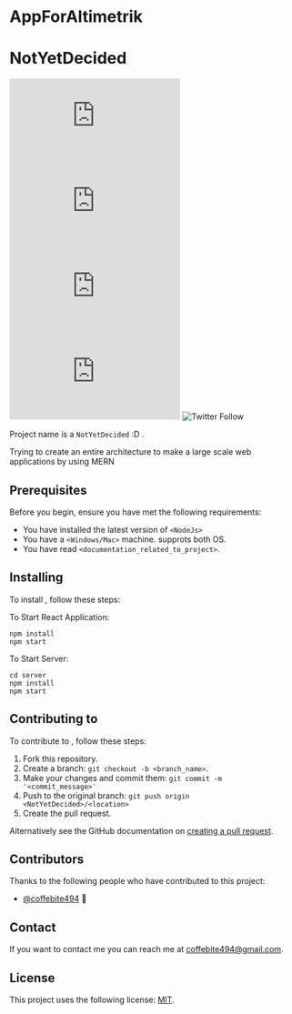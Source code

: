 # AppForAltimetrik
# NotYetDecided

<!--- These are examples. See https://shields.io for others or to customize this set of shields. You might want to include dependencies, project status and licence info here --->
![GitHub repo size](https://img.shields.io/github/repo-size/eshwarsaikumarp/AppForAltimetrik/README.md)
![GitHub contributors](https://img.shields.io/github/contributors/eshwarsaikumarp/AppForAltimetrik/README.md)
![GitHub stars](https://img.shields.io/github/stars/eshwarsaikumarp/AppForAltimetrik/README.md?style=social)
![GitHub forks](https://img.shields.io/github/forks/eshwarsaikumarp/AppForAltimetrik/README.md?style=social)
![Twitter Follow](https://img.shields.io/twitter/follow/coffebite494?style=social)

Project name is a `NotYetDecided` :D .

Trying to create an entire architecture to make a large scale web applications by using MERN

## Prerequisites

Before you begin, ensure you have met the following requirements:
<!--- These are just example requirements. Add, duplicate or remove as required --->
* You have installed the latest version of `<NodeJs>`
* You have a `<Windows/Mac>` machine. supprots both OS.
* You have read `<documentation_related_to_project>`.

## Installing <NotYetDecided>

To install <NotYetDecided>, follow these steps:

To Start React Application:
```
npm install
npm start
```

To Start Server:
```
cd server
npm install
npm start
```

## Contributing to <NotYetDecided>
<!--- If your README is long or you have some specific process or steps you want contributors to follow, consider creating a separate CONTRIBUTING.md file--->
To contribute to <NotYetDecided>, follow these steps:

1. Fork this repository.
2. Create a branch: `git checkout -b <branch_name>`.
3. Make your changes and commit them: `git commit -m '<commit_message>'`
4. Push to the original branch: `git push origin <NotYetDecided>/<location>`
5. Create the pull request.

Alternatively see the GitHub documentation on [creating a pull request](https://help.github.com/en/github/collaborating-with-issues-and-pull-requests/creating-a-pull-request).

## Contributors

Thanks to the following people who have contributed to this project:

* [@coffebite494](https://github.com/eshwarsaikumarp) 📖

## Contact

If you want to contact me you can reach me at <coffebite494@gmail.com>.

## License

This project uses the following license: [MIT](<link>).